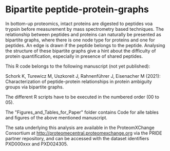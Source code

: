 # Bipartite peptide-protein-graphs

In bottom-up proteomics, intact proteins are digested to peptides voa trypsin
before measurement by mass spectrometry based techniques. The relationship 
between peptides and proteins can naturally be presented as bipartite graphs, 
where there is one node type for proteins and one for peptides. An edge is drawn
if the peptide belongs to the peptide. Analysing the structure of these bipartite
graphs give a hint about the difficulty of protein quantification, especially
in presence of shared peptides. 

This R code belongs to the following manuscript (not yet published):

Schork K, Turewicz M, Uszkoreit J, Rahnenführer J, Eisenacher M (2021):
Characterization of peptide-protein relationships in protein ambiguity groups
via bipartite graphs.

The different R scripts have to be executed in the numbered order (00 to 05).

The "Figures_and_Tables_for_Paper" folder contains Code for alle tables and figures 
of the above mentioned manuscript.

The sata underlying this analysis are available in the ProteomXChange Consortium 
at  http://proteomecentral.proteomexchange.org via the PRIDE partner repository, 
and can be accessed with the dataset identifiers PXD000xxx and PXD024305.


